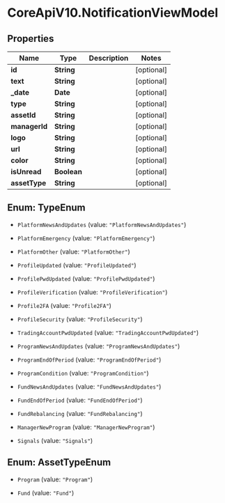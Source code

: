 # CoreApiV10.NotificationViewModel

## Properties
Name | Type | Description | Notes
------------ | ------------- | ------------- | -------------
**id** | **String** |  | [optional] 
**text** | **String** |  | [optional] 
**_date** | **Date** |  | [optional] 
**type** | **String** |  | [optional] 
**assetId** | **String** |  | [optional] 
**managerId** | **String** |  | [optional] 
**logo** | **String** |  | [optional] 
**url** | **String** |  | [optional] 
**color** | **String** |  | [optional] 
**isUnread** | **Boolean** |  | [optional] 
**assetType** | **String** |  | [optional] 


<a name="TypeEnum"></a>
## Enum: TypeEnum


* `PlatformNewsAndUpdates` (value: `"PlatformNewsAndUpdates"`)

* `PlatformEmergency` (value: `"PlatformEmergency"`)

* `PlatformOther` (value: `"PlatformOther"`)

* `ProfileUpdated` (value: `"ProfileUpdated"`)

* `ProfilePwdUpdated` (value: `"ProfilePwdUpdated"`)

* `ProfileVerification` (value: `"ProfileVerification"`)

* `Profile2FA` (value: `"Profile2FA"`)

* `ProfileSecurity` (value: `"ProfileSecurity"`)

* `TradingAccountPwdUpdated` (value: `"TradingAccountPwdUpdated"`)

* `ProgramNewsAndUpdates` (value: `"ProgramNewsAndUpdates"`)

* `ProgramEndOfPeriod` (value: `"ProgramEndOfPeriod"`)

* `ProgramCondition` (value: `"ProgramCondition"`)

* `FundNewsAndUpdates` (value: `"FundNewsAndUpdates"`)

* `FundEndOfPeriod` (value: `"FundEndOfPeriod"`)

* `FundRebalancing` (value: `"FundRebalancing"`)

* `ManagerNewProgram` (value: `"ManagerNewProgram"`)

* `Signals` (value: `"Signals"`)




<a name="AssetTypeEnum"></a>
## Enum: AssetTypeEnum


* `Program` (value: `"Program"`)

* `Fund` (value: `"Fund"`)




